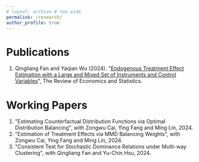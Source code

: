 ```yaml
---
# layout: archive # too wide
permalink: /research/
author_profile: true
---
```


Publications
======
1. Qingliang Fan and Yaqian Wu (2024). "[Endogenous Treatment Effect Estimation with a Large and Mixed Set of Instruments and Control Variables](https://papers.ssrn.com/sol3/papers.cfm?abstract_id=4146397)", The Review of Economics and Statistics.


Working Papers
======


1. "Estimating Counterfactual Distribution Functions via Optimal Distribution Balancing", with Zongwu Cai, Ying Fang and Ming Lin, 2024. 
1. "Estimation of Treatment Effects via MMD Balancing Weights", with Zongwu Cai, Ying Fang and Ming Lin, 2024.
1. "Consistent Test for Stochastic Dominance Relations under Multi-way Clustering", with Qingliang Fan and Yu-Chin Hsu, 2024.
 
